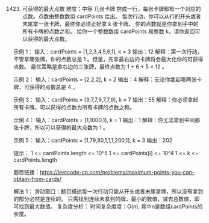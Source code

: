 1423. 可获得的最大点数      难度：中等
    几张卡牌 排成一行，每张卡牌都有一个对应的点数。点数由整数数组 cardPoints 给出。
    每次行动，你可以从行的开头或者末尾拿一张卡牌，最终你必须正好拿 k 张卡牌。
    你的点数就是你拿到手中的所有卡牌的点数之和。
    给你一个整数数组 cardPoints 和整数 k，请你返回可以获得的最大点数。

示例 1：
    输入：cardPoints = [1,2,3,4,5,6,1], k = 3
    输出：12
    解释：第一次行动，不管拿哪张牌，你的点数总是 1 。但是，先拿最右边的卡牌将会最大化你的可获得点数。
    最优策略是拿右边的三张牌，最终点数为 1 + 6 + 5 = 12 。

示例 2：
    输入：cardPoints = [2,2,2], k = 2
    输出：4
    解释：无论你拿起哪两张卡牌，可获得的点数总是 4 。

示例 3：
    输入：cardPoints = [9,7,7,9,7,7,9], k = 7
    输出：55
    解释：你必须拿起所有卡牌，可以获得的点数为所有卡牌的点数之和。

示例 4：
    输入：cardPoints = [1,1000,1], k = 1
    输出：1
    解释：你无法拿到中间那张卡牌，所以可以获得的最大点数为 1 。 

示例 5：
    输入：cardPoints = [1,79,80,1,1,1,200,1], k = 3
    输出：202

提示：
    1 <= cardPoints.length <= 10^5
    1 <= cardPoints[i] <= 10^4
    1 <= k <= cardPoints.length


题目链接：https://leetcode-cn.com/problems/maximum-points-you-can-obtain-from-cards/

解法 1：
    滑动窗口：题目描述每一次行动只能从开头或者末尾拿牌，所以没有拿到的部分必然是连续的。
    只需找到连续未拿到的牌，最小的数值，减去总数值，即可找到最大数值。
    复杂度分析：
    时间复杂度度：O(n), 其中n是数组cardPoints的长度。

